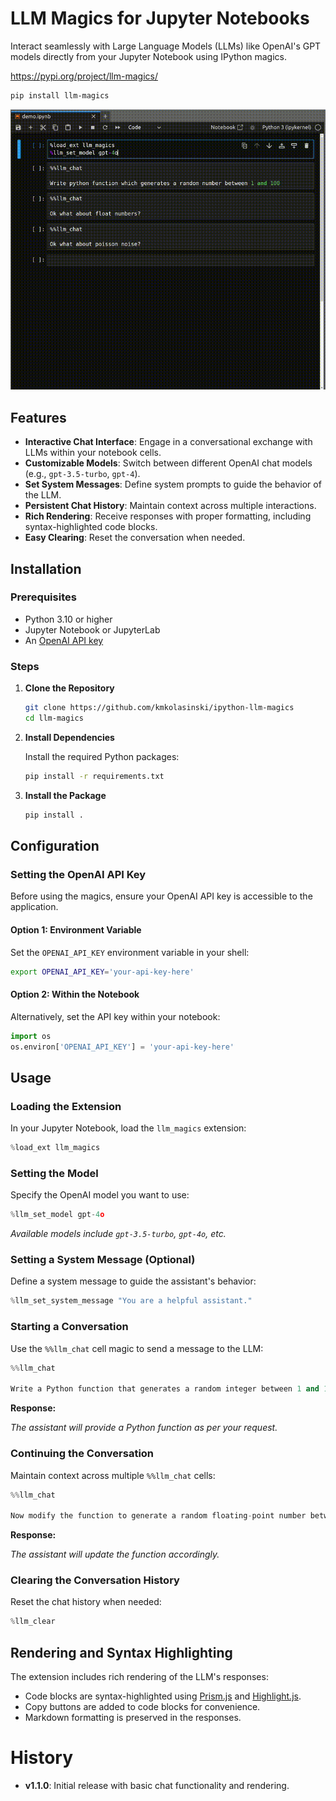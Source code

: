 # LLM Magics for Jupyter Notebooks

Interact seamlessly with Large Language Models (LLMs) like OpenAI's GPT models directly from your Jupyter Notebook using IPython magics.

https://pypi.org/project/llm-magics/
```bash
pip install llm-magics
```

![Description of GIF](resources/demo.gif)

## Features

- **Interactive Chat Interface**: Engage in a conversational exchange with LLMs within your notebook cells.
- **Customizable Models**: Switch between different OpenAI chat models (e.g., `gpt-3.5-turbo`, `gpt-4`).
- **Set System Messages**: Define system prompts to guide the behavior of the LLM.
- **Persistent Chat History**: Maintain context across multiple interactions.
- **Rich Rendering**: Receive responses with proper formatting, including syntax-highlighted code blocks.
- **Easy Clearing**: Reset the conversation when needed.

## Installation


### Prerequisites

- Python 3.10 or higher
- Jupyter Notebook or JupyterLab
- An [OpenAI API key](https://platform.openai.com/account/api-keys)

### Steps

1. **Clone the Repository**

   ```bash
   git clone https://github.com/kmkolasinski/ipython-llm-magics
   cd llm-magics
   ```

2. **Install Dependencies**

   Install the required Python packages:

   ```bash
   pip install -r requirements.txt
   ```

3. **Install the Package**

   ```bash
   pip install .
   ```

## Configuration

### Setting the OpenAI API Key

Before using the magics, ensure your OpenAI API key is accessible to the application.

#### Option 1: Environment Variable

Set the `OPENAI_API_KEY` environment variable in your shell:

```bash
export OPENAI_API_KEY='your-api-key-here'
```

#### Option 2: Within the Notebook

Alternatively, set the API key within your notebook:

```python
import os
os.environ['OPENAI_API_KEY'] = 'your-api-key-here'
```

## Usage

### Loading the Extension

In your Jupyter Notebook, load the `llm_magics` extension:

```python
%load_ext llm_magics
```

### Setting the Model

Specify the OpenAI model you want to use:

```python
%llm_set_model gpt-4o
```

*Available models include `gpt-3.5-turbo`, `gpt-4o`, etc.*

### Setting a System Message (Optional)

Define a system message to guide the assistant's behavior:

```python
%llm_set_system_message "You are a helpful assistant."
```

### Starting a Conversation

Use the `%%llm_chat` cell magic to send a message to the LLM:

```python
%%llm_chat

Write a Python function that generates a random integer between 1 and 100.
```

**Response:**

*The assistant will provide a Python function as per your request.*

### Continuing the Conversation

Maintain context across multiple `%%llm_chat` cells:

```python
%%llm_chat

Now modify the function to generate a random floating-point number between 0 and 1.
```

**Response:**

*The assistant will update the function accordingly.*

### Clearing the Conversation History

Reset the chat history when needed:

```python
%llm_clear
```

## Rendering and Syntax Highlighting

The extension includes rich rendering of the LLM's responses:

- Code blocks are syntax-highlighted using [Prism.js](https://prismjs.com/) and [Highlight.js](https://highlightjs.org/).
- Copy buttons are added to code blocks for convenience.
- Markdown formatting is preserved in the responses.

# History

- **v1.1.0**: Initial release with basic chat functionality and rendering.
